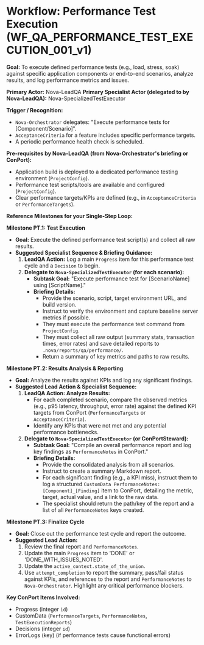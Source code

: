 # Workflow: Performance Test Execution (WF_QA_PERFORMANCE_TEST_EXECUTION_001_v1)

**Goal:** To execute defined performance tests (e.g., load, stress, soak) against specific application components or end-to-end scenarios, analyze results, and log performance metrics and issues.

**Primary Actor:** Nova-LeadQA
**Primary Specialist Actor (delegated to by Nova-LeadQA):** Nova-SpecializedTestExecutor

**Trigger / Recognition:**
- `Nova-Orchestrator` delegates: "Execute performance tests for [Component/Scenario]".
- `AcceptanceCriteria` for a feature includes specific performance targets.
- A periodic performance health check is scheduled.

**Pre-requisites by Nova-LeadQA (from Nova-Orchestrator's briefing or ConPort):**
- Application build is deployed to a dedicated performance testing environment (`ProjectConfig`).
- Performance test scripts/tools are available and configured (`ProjectConfig`).
- Clear performance targets/KPIs are defined (e.g., in `AcceptanceCriteria` or `PerformanceTargets`).

**Reference Milestones for your Single-Step Loop:**

**Milestone PT.1: Test Execution**
*   **Goal:** Execute the defined performance test script(s) and collect all raw results.
*   **Suggested Specialist Sequence & Briefing Guidance:**
    1.  **LeadQA Action:** Log a main `Progress` item for this performance test cycle and a `Decision` to begin.
    2.  **Delegate to `Nova-SpecializedTestExecutor` (for each scenario):**
        *   **Subtask Goal:** "Execute performance test for [ScenarioName] using [ScriptName]."
        *   **Briefing Details:**
            *   Provide the scenario, script, target environment URL, and build version.
            *   Instruct to verify the environment and capture baseline server metrics if possible.
            *   They must execute the performance test command from `ProjectConfig`.
            *   They must collect all raw output (summary stats, transaction times, error rates) and save detailed reports to `.nova/reports/qa/performance/`.
            *   Return a summary of key metrics and paths to raw results.

**Milestone PT.2: Results Analysis & Reporting**
*   **Goal:** Analyze the results against KPIs and log any significant findings.
*   **Suggested Lead Action & Specialist Sequence:**
    1.  **LeadQA Action: Analyze Results:**
        *   For each completed scenario, compare the observed metrics (e.g., p95 latency, throughput, error rate) against the defined KPI targets from ConPort (`PerformanceTargets` or `AcceptanceCriteria`).
        *   Identify any KPIs that were not met and any potential performance bottlenecks.
    2.  **Delegate to `Nova-SpecializedTestExecutor` (or ConPortSteward):**
        *   **Subtask Goal:** "Compile an overall performance report and log key findings as `PerformanceNotes` in ConPort."
        *   **Briefing Details:**
            *   Provide the consolidated analysis from all scenarios.
            *   Instruct to create a summary Markdown report.
            *   For each significant finding (e.g., a KPI miss), instruct them to log a structured `CustomData PerformanceNotes:[Component]_[Finding]` item to ConPort, detailing the metric, target, actual value, and a link to the raw data.
            *   The specialist should return the path/key of the report and a list of all `PerformanceNotes` keys created.

**Milestone PT.3: Finalize Cycle**
*   **Goal:** Close out the performance test cycle and report the outcome.
*   **Suggested Lead Action:**
    1.  Review the final report and `PerformanceNotes`.
    2.  Update the main `Progress` item to 'DONE' or 'DONE_WITH_ISSUES_NOTED'.
    3.  Update the `active_context.state_of_the_union`.
    4.  Use `attempt_completion` to report the summary, pass/fail status against KPIs, and references to the report and `PerformanceNotes` to `Nova-Orchestrator`. Highlight any critical performance blockers.

**Key ConPort Items Involved:**
- Progress (integer `id`)
- CustomData (`PerformanceTargets`, `PerformanceNotes`, `TestExecutionReports`)
- Decisions (integer `id`)
- ErrorLogs (key) (if performance tests cause functional errors)
